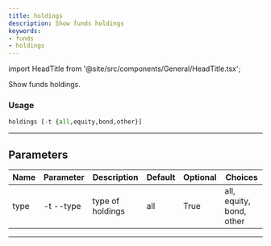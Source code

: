 ```yaml
---
title: holdings
description: Show funds holdings
keywords:
- funds
- holdings
---
```


import HeadTitle from '@site/src/components/General/HeadTitle.tsx';

<HeadTitle title="funds /holdings - Reference | OpenBB Terminal Docs" />

Show funds holdings.

### Usage

```python wordwrap
holdings [-t {all,equity,bond,other}]
```

---

## Parameters

| Name | Parameter | Description | Default | Optional | Choices |
| ---- | --------- | ----------- | ------- | -------- | ------- |
| type | -t  --type | type of holdings | all | True | all, equity, bond, other |

---
